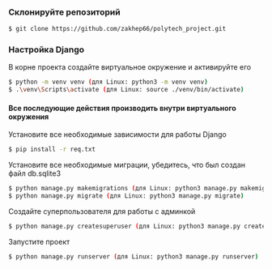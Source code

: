### Склонируйте репозиторий

```sh
$ git clone https://github.com/zakhep66/polytech_project.git
```

### Настройка Django

В корне проекта создайте виртуальное окружение и активируйте его

```sh
$ python -m venv venv (для Linux: python3 -m venv venv)
$ .\venv\Scripts\activate (для Linux: source ./venv/bin/activate)
```

#### Все последующие действия производить внутри виртуального окружения

Установите все необходимые зависимости для работы Django

```sh
$ pip install -r req.txt
```

Установите все необходимые миграции, убедитесь, что был создан файл db.sqlite3

```sh
$ python manage.py makemigrations (для Linux: python3 manage.py makemigrations)
$ python manage.py migrate (для Linux: python3 manage.py migrate)
```

Создайте суперпользователя для работы с админкой

```sh
$ python manage.py createsuperuser (для Linux: python3 manage.py createsuperuser)
```

Запустите проект

```sh
$ python manage.py runserver (для Linux: python3 manage.py runserver)
```
